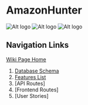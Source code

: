 # AmazonHunter
![Alt logo](https://i.imgur.com/0Vn1LER.png)
![Alt logo](https://i.imgur.com/QHseJ8C.png)
![Alt logo](https://i.imgur.com/JMWwhBi.png)

## Navigation Links
[Wiki Page Home](https://github.com/deardaveed/w16-solo-project/wiki)

1. [Database Schema](https://github.com/deardaveed/w16-solo-project/wiki/Database-Schema)
1. [Features List](https://github.com/deardaveed/w16-solo-project/wiki/Features-List)
1. [API Routes]
1. [Frontend Routes]
1. [User Stories]
